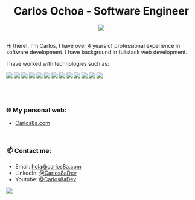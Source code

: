 <!--
**CarlosUlisesOchoa/CarlosUlisesOchoa**
Title: README.md
Description: README.md file of CarlosUlisesOchoa GitHub profile
Author: Carlos Ulises Ochoa Villa
<img src="https://img.shields.io/badge/GitHub-100000?style=for-the-badge&logo=github&logoColor=white"/>
<img src="https://img.shields.io/badge/fiverr-1DBF73?style=for-the-badge&logo=fiverr&logoColor=white"/>
<img src="https://img.shields.io/badge/Freelancer-29B2FE?style=for-the-badge&logo=Freelancer&logoColor=white"/>
<img src="https://img.shields.io/badge/UpWork-6FDA44?style=for-the-badge&logo=Upwork&logoColor=white"/>

MONGODB: <img src="https://img.shields.io/badge/MongoDB-4D9144?style=for-the-badge&logo=mongodb&logoColor=white"/>

Social media:
<div align="center">
    <a href="https://www.linkedin.com/in/carlosulisesochoa" target="_blank"><img src="https://img.shields.io/badge/LinkedIn-0077B5?style=for-the-badge&logo=linkedin&logoColor=white"/></a>
    <a href="https://twitter.com/UliGibson" target="_blank"><img src="https://img.shields.io/badge/Twitter-1DA1F2?style=for-the-badge&logo=twitter&logoColor=white"/></a>
    <a href="https://www.hackerrank.com/uligibson" target="_blank"><img src="https://img.shields.io/badge/-Hackerrank-2EC866?style=for-the-badge&logo=HackerRank&logoColor=white"/></a>
</div>
-->

<div align="center">
  <h1>Carlos Ochoa - Software Engineer</h1>
  <img src="https://komarev.com/ghpvc/?username=carlosulisesochoa&style=for-the-badge"/>
</div>

<br/>

Hi there!, I'm Carlos, I have over 4 years of professional experience in software development. I have background in fullstack web development. 
  
I have worked with technologies such as:

<div>
    <img src="https://img.shields.io/badge/HTML5-E34F26?style=for-the-badge&logo=html5&logoColor=white"/>
    <img src="https://img.shields.io/badge/CSS3-1572B6?style=for-the-badge&logo=css3&logoColor=white"/>
<!--     <img src="https://img.shields.io/badge/TailwindCSS-07B0CE?style=for-the-badge&logo=tailwindcss&logoColor=white"/> -->
    <img src="https://img.shields.io/badge/JavaScript-323330?style=for-the-badge&logo=javascript&logoColor=E8D44D"/>
    <img src="https://img.shields.io/badge/TypeScript-2F74C0?style=for-the-badge&logo=typescript&logoColor=white"/>
    <img src="https://img.shields.io/badge/Next.js-000000?style=for-the-badge&logo=next.js&logoColor=white"/>
    <img src="https://img.shields.io/badge/React-20232A?style=for-the-badge&logo=react&logoColor=61DAFB" />
<!--     <img src="https://img.shields.io/badge/PHP-7377AD?style=for-the-badge&logo=php&logoColor=white"/> -->
<!--     <img src="https://img.shields.io/badge/Laravel-D53E26?style=for-the-badge&logo=laravel&logoColor=white" /> -->
<!--     <img src="https://img.shields.io/badge/Wordpress-21759F?style=for-the-badge&logo=wordpress&logoColor=white"/> -->
<!--     <img src="https://github.com/carlosulisesochoa/carlosulisesochoa/raw/files/images/java.jpg" height="28"/> -->
    <img src="https://img.shields.io/badge/Visual_Studio-5C2D91?style=for-the-badge&logo=visual%20studio&logoColor=white"/>
    <img src="https://img.shields.io/badge/C%23-611D76?style=for-the-badge&logo=csharp&logoColor=white"/>
    <img src="https://img.shields.io/badge/.NET-512BD4?style=for-the-badge&logo=dotnet&logoColor=white"/>
<!--     <img src="https://img.shields.io/badge/PostgreSQL-316192?style=for-the-badge&logo=postgresql&logoColor=white"/> -->
<!--     <img src="https://img.shields.io/badge/Supabase-1c1c1c?style=for-the-badge&logo=supabase&logoColor=3ecf8e"/> -->
<!--     <img src="https://img.shields.io/badge/MySQL-004E68?style=for-the-badge&logo=mysql&logoColor=white"/> -->
    <img src="https://img.shields.io/badge/SQL Server-21759F?style=for-the-badge&logo=microsoft-sql-server&logoColor=white"/>
    <img src="https://img.shields.io/badge/Git-E84E31?style=for-the-badge&logo=git&logoColor=white"/>
<!--     <img src="https://img.shields.io/badge/VSCode-0078D4?style=for-the-badge&logo=visual%20studio%20code&logoColor=white"/> -->
<!--     <img src="https://img.shields.io/badge/json-5E5C5C?style=for-the-badge&logo=json&logoColor=white" /> -->
    <img src="https://img.shields.io/badge/eslint-3A33D1?style=for-the-badge&logo=eslint&logoColor=white" />
    <img src="https://img.shields.io/badge/prettier-1A2C34?style=for-the-badge&logo=prettier&logoColor=F7BA3E" />
<!--     <img src="https://img.shields.io/badge/Vite-B73BFE?style=for-the-badge&logo=vite&logoColor=FFD62E"/> -->
  </div>

<br/><br/>

### 🌐 My personal web:
* [Carlos8a.com](https://carlos8a.com?ref=gh)

<br/>

### 📫 Contact me:
* Email: [hola@carlos8a.com](mailto:hola@carlos8a.com)
* LinkedIn: [@Carlos8aDev](https://www.linkedin.com/in/carlos8adev)
* Youtube: [@Carlos8aDev](https://www.youtube.com/@Carlos8aDev)

<!-- This is for get visits (https://yhype.me/dashboard) -->
![](https://hit.yhype.me/github/profile?user_id=26280134)
